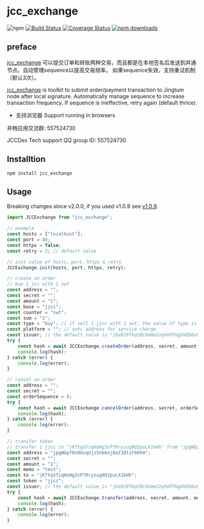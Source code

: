 # jcc_exchange

![npm](https://img.shields.io/npm/v/jcc_exchange.svg)
[![Build Status](https://travis-ci.com/JCCDex/jcc_exchange.svg?branch=master)](https://travis-ci.com/JCCDex/jcc_exchange)
[![Coverage Status](https://coveralls.io/repos/github/JCCDex/jcc_exchange/badge.svg?branch=master)](https://coveralls.io/github/JCCDex/jcc_exchange?branch=master)
[![npm downloads](https://img.shields.io/npm/dm/jcc_exchange.svg)](http://npm-stat.com/charts.html?package=jcc_exchange)

## preface

[jcc_exchange](https://github.com/JCCDex/jcc_exchange) 可以提交订单和转账两种交易，而且都是在本地签名后发送到井通节点。自动管理sequence以提高交易频率。 如果sequence失效，支持重试机制（默认3次）。

[jcc_exchange](https://github.com/JCCDex/jcc_exchange) is toolkit to submit order/payment transaction to Jingtum node after local signature. Automatically manage sequence to increase transaction frequency. If sequence is ineffective, retry again (default thrice).

* 支持浏览器 Support running in browsers

井畅应用交流群: 557524730

JCCDex Tech support QQ group ID: 557524730

## Installtion

```shell
npm install jcc_exchange
```

## Usage

Breaking changes since v2.0.0, if you used v1.0.9 see [v1.0.9](https://github.com/JCCDex/jcc_exchange/blob/master/docs/v1.0.9.md).

```javascript
import JCCExchange from "jcc_exchange";

// example
const hosts = ["localhost"];
const port = 80;
const https = false;
const retry = 3; // default value

// init value of hosts、port、https & retry
JCCExchange.init(hosts, port, https, retry);

// create an order
// buy 1 jcc with 1 swt
const address = "";
const secret = "";
const amount = "1";
const base = "jjcc";
const counter = "swt";
const sum = "1";
const type = "buy"; // if sell 1 jjcc with 1 swt, the value of type is "sell"
const platform = ""; // swtc address for service charge
const issuer; // the default value is "jGa9J9TkqtBcUoHe2zqhVFFbgUVED6o9or"
try {
    const hash = await JCCExchange.createOrder(address, secret, amount, base, counter, sum, type, platform, issuer);
    console.log(hash);
} catch (error) {
    console.log(error);
}

// cancel an order
const address = "";
const secret = "";
const orderSequence = 0;
try {
    const hash = await JCCExchange.cancelOrder(address, secret, orderSequence);
    console.log(hash);
} catch (error) {
    console.log(error);
}

// transfer token
// transfer 1 jjcc to "jKTtq57iqHoHg3cP7Rryzug9Q2puLX1kHh" from "jpgWGpfHz8GxqUjz5nb6ej8eZJQtiF6KhH"
const address = "jpgWGpfHz8GxqUjz5nb6ej8eZJQtiF6KhH";
const secret = "";
const amount = "1";
const memo = "test";
const to = "jKTtq57iqHoHg3cP7Rryzug9Q2puLX1kHh";
const token = "jjcc";
const issuer; // the default value is "jGa9J9TkqtBcUoHe2zqhVFFbgUVED6o9or"
try {
    const hash = await JCCExchange.transfer(address, secret, amount, memo, to, token, issuer);
    console.log(hash);
} catch (error) {
    console.log(error);
}

```
